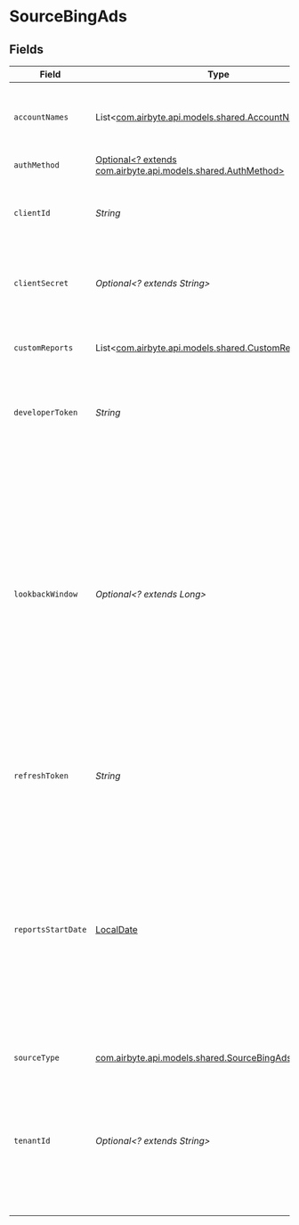 # SourceBingAds


## Fields

| Field                                                                                                                                                                                                                                                                                                            | Type                                                                                                                                                                                                                                                                                                             | Required                                                                                                                                                                                                                                                                                                         | Description                                                                                                                                                                                                                                                                                                      |
| ---------------------------------------------------------------------------------------------------------------------------------------------------------------------------------------------------------------------------------------------------------------------------------------------------------------- | ---------------------------------------------------------------------------------------------------------------------------------------------------------------------------------------------------------------------------------------------------------------------------------------------------------------- | ---------------------------------------------------------------------------------------------------------------------------------------------------------------------------------------------------------------------------------------------------------------------------------------------------------------- | ---------------------------------------------------------------------------------------------------------------------------------------------------------------------------------------------------------------------------------------------------------------------------------------------------------------- |
| `accountNames`                                                                                                                                                                                                                                                                                                   | List<[com.airbyte.api.models.shared.AccountNames](../../models/shared/AccountNames.md)>                                                                                                                                                                                                                          | :heavy_minus_sign:                                                                                                                                                                                                                                                                                               | Predicates that will be used to sync data by specific accounts.                                                                                                                                                                                                                                                  |
| `authMethod`                                                                                                                                                                                                                                                                                                     | [Optional<? extends com.airbyte.api.models.shared.AuthMethod>](../../models/shared/AuthMethod.md)                                                                                                                                                                                                                | :heavy_minus_sign:                                                                                                                                                                                                                                                                                               | N/A                                                                                                                                                                                                                                                                                                              |
| `clientId`                                                                                                                                                                                                                                                                                                       | *String*                                                                                                                                                                                                                                                                                                         | :heavy_check_mark:                                                                                                                                                                                                                                                                                               | The Client ID of your Microsoft Advertising developer application.                                                                                                                                                                                                                                               |
| `clientSecret`                                                                                                                                                                                                                                                                                                   | *Optional<? extends String>*                                                                                                                                                                                                                                                                                     | :heavy_minus_sign:                                                                                                                                                                                                                                                                                               | The Client Secret of your Microsoft Advertising developer application.                                                                                                                                                                                                                                           |
| `customReports`                                                                                                                                                                                                                                                                                                  | List<[com.airbyte.api.models.shared.CustomReportConfig](../../models/shared/CustomReportConfig.md)>                                                                                                                                                                                                              | :heavy_minus_sign:                                                                                                                                                                                                                                                                                               | You can add your Custom Bing Ads report by creating one.                                                                                                                                                                                                                                                         |
| `developerToken`                                                                                                                                                                                                                                                                                                 | *String*                                                                                                                                                                                                                                                                                                         | :heavy_check_mark:                                                                                                                                                                                                                                                                                               | Developer token associated with user. See more info <a href="https://docs.microsoft.com/en-us/advertising/guides/get-started?view=bingads-13#get-developer-token"> in the docs</a>.                                                                                                                              |
| `lookbackWindow`                                                                                                                                                                                                                                                                                                 | *Optional<? extends Long>*                                                                                                                                                                                                                                                                                       | :heavy_minus_sign:                                                                                                                                                                                                                                                                                               | Also known as attribution or conversion window. How far into the past to look for records (in days). If your conversion window has an hours/minutes granularity, round it up to the number of days exceeding. Used only for performance report streams in incremental mode without specified Reports Start Date. |
| `refreshToken`                                                                                                                                                                                                                                                                                                   | *String*                                                                                                                                                                                                                                                                                                         | :heavy_check_mark:                                                                                                                                                                                                                                                                                               | Refresh Token to renew the expired Access Token.                                                                                                                                                                                                                                                                 |
| `reportsStartDate`                                                                                                                                                                                                                                                                                               | [LocalDate](https://docs.oracle.com/javase/8/docs/api/java/time/LocalDate.html)                                                                                                                                                                                                                                  | :heavy_minus_sign:                                                                                                                                                                                                                                                                                               | The start date from which to begin replicating report data. Any data generated before this date will not be replicated in reports. This is a UTC date in YYYY-MM-DD format. If not set, data from previous and current calendar year will be replicated.                                                         |
| `sourceType`                                                                                                                                                                                                                                                                                                     | [com.airbyte.api.models.shared.SourceBingAdsBingAds](../../models/shared/SourceBingAdsBingAds.md)                                                                                                                                                                                                                | :heavy_check_mark:                                                                                                                                                                                                                                                                                               | N/A                                                                                                                                                                                                                                                                                                              |
| `tenantId`                                                                                                                                                                                                                                                                                                       | *Optional<? extends String>*                                                                                                                                                                                                                                                                                     | :heavy_minus_sign:                                                                                                                                                                                                                                                                                               | The Tenant ID of your Microsoft Advertising developer application. Set this to "common" unless you know you need a different value.                                                                                                                                                                              |